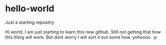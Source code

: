 # hello-world
Just a starting repositry

Hi world,
          I am just starting to learn this new github. Still not getting that how this thing will work. But dont worry I will sort it out some how. yohoooo. :p
